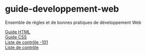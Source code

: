 # guide-developpement-web
Ensemble de règles et de bonnes pratiques de développement Web

[Guide HTML](guide-html.md)    
[Guide CSS](guide-css.md)   
[Liste de contrôle -101](liste-de-controle-101.md)     
[Liste de contrôle](liste-de-controle.md)     
